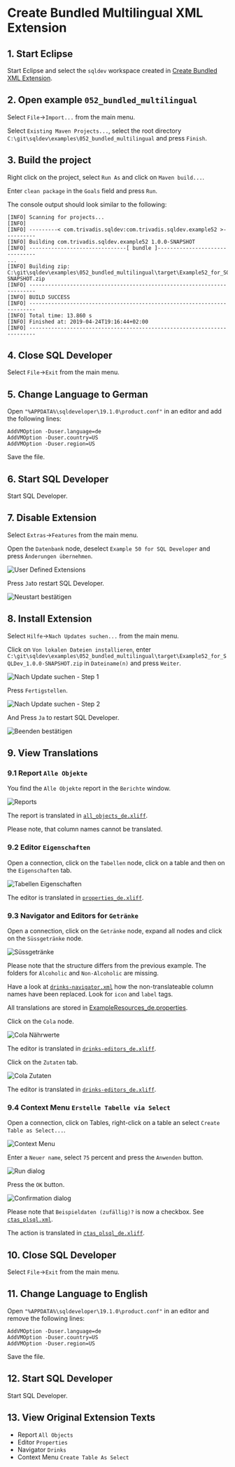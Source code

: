 # Create Bundled Multilingual XML Extension

## 1. Start Eclipse

Start Eclipse and select the `sqldev` workspace created in [Create Bundled XML Extension](https://github.com/PhilippSalvisberg/sqldev/tree/master/workshop/050_create_bundled_xml_extension).

## 2. Open example `052_bundled_multilingual`

Select `File`->`Import...` from the main menu.

Select `Existing Maven Projects...`, select the root directory `C:\git\sqldev\examples\052_bundled_multilingual` and press `Finish`.

## 3. Build the project

Right click on the project, select `Run As` and click on `Maven build...`.

Enter `clean package` in the `Goals` field and press `Run`.

The console output should look similar to the following:

```text
[INFO] Scanning for projects...
[INFO] 
[INFO] ---------< com.trivadis.sqldev:com.trivadis.sqldev.example52 >----------
[INFO] Building com.trivadis.sqldev.example52 1.0.0-SNAPSHOT
[INFO] -------------------------------[ bundle ]-------------------------------
...
[INFO] Building zip: C:\git\sqldev\examples\052_bundled_multilingual\target\Example52_for_SQLDev_1.0.0-SNAPSHOT.zip
[INFO] ------------------------------------------------------------------------
[INFO] BUILD SUCCESS
[INFO] ------------------------------------------------------------------------
[INFO] Total time: 13.860 s
[INFO] Finished at: 2019-04-24T19:16:44+02:00
[INFO] ------------------------------------------------------------------------
```

## 4. Close SQL Developer

Select `File`->`Exit` from the main menu.

## 5. Change Language to German

Open `"%APPDATA%\sqldeveloper\19.1.0\product.conf"` in an editor and add the following lines:

```text
AddVMOption -Duser.language=de	
AddVMOption -Duser.country=US
AddVMOption -Duser.region=US
```

Save the file.

## 6. Start SQL Developer

Start SQL Developer.

## 7. Disable Extension

Select `Extras`->`Features` from the main menu.

Open the `Datenbank` node, deselect `Example 50 for SQL Developer` and press `Änderungen übernehmen`.

![User Defined Extensions](./images/features_und_updates_verwalten.png)

Press `Ja`to restart SQL Developer.

![Neustart bestätigen](./images/neustart_bestaetigen.png)

## 8. Install Extension

Select `Hilfe`->`Nach Updates suchen...` from the main menu.

Click on `Von lokalen Dateien installieren`, enter `C:\git\sqldev\examples\052_bundled_multilingual\target\Example52_for_SQLDev_1.0.0-SNAPSHOT.zip` in `Dateiname(n)` and press `Weiter`.

![Nach Update suchen - Step 1](./images/nach_updates_suchen_1.png)

Press `Fertigstellen`.

![Nach Update suchen - Step 2](./images/nach_updates_suchen_2.png)

And Press `Ja` to restart SQL Developer.

![Beenden bestätigen](./images/beenden_bestaetigen.png)

## 9. View Translations

### 9.1 Report `Alle Objekte`

You find the `Alle Objekte` report in the `Berichte` window.

![Reports](./images/berichte.png)

The report is translated in [`all_objects_de.xliff`](https://github.com/PhilippSalvisberg/sqldev/blob/master/examples/052_bundled_multilingual/src/main/resources/com/trivadis/sqldev/example52/report/all_objects_de.xliff#L6-L7).

Please note, that column names cannot be translated.

### 9.2 Editor `Eigenschaften`

Open a connection, click on the `Tabellen` node, click on a table and then on the `Eigenschaften` tab.

![Tabellen Eigenschaften](./images/tabellen_eigenschaften.png)

The editor is translated in [`properties_de.xliff`](https://github.com/PhilippSalvisberg/sqldev/blob/master/examples/052_bundled_multilingual/src/main/resources/com/trivadis/sqldev/example52/editor/properties_de.xliff#L6-L7).

### 9.3 Navigator and Editors for `Getränke`

Open a connection, click on the `Getränke` node, expand all nodes and click on the `Süssgetränke` node.

![Süssgetränke](./images/soft-drinks.png)

Please note that the structure differs from the previous example. The folders for `Alcoholic` and `Non-Alcoholic` are missing. 

Have a look at [`drinks-navigator.xml`](https://github.com/PhilippSalvisberg/sqldev/blob/master/examples/052_bundled_multilingual/src/main/resources/com/trivadis/sqldev/example52/navigator/drinks-navigator.xml) how the non-translateable column names have been replaced. Look for `icon` and `label` tags.

All translations are stored in [ExampleResources_de.properties](https://github.com/PhilippSalvisberg/sqldev/blob/master/examples/052_bundled_multilingual/src/main/resources/com/trivadis/sqldev/example52/ExampleResources_de.properties).

Click on the `Cola` node.

![Cola Nährwerte](./images/cola_nutrition.png)

The editor is translated in [`drinks-editors_de.xliff`](https://github.com/PhilippSalvisberg/sqldev/blob/master/examples/052_bundled_multilingual/src/main/resources/com/trivadis/sqldev/example52/editor/drinks-editors_de.xliff#L6-L7).

Click on the `Zutaten` tab.

![Cola Zutaten](./images/cola_ingredients.png)

The editor is translated in [`drinks-editors_de.xliff`](https://github.com/PhilippSalvisberg/sqldev/blob/master/examples/052_bundled_multilingual/src/main/resources/com/trivadis/sqldev/example52/editor/drinks-editors_de.xliff#L10-L11).

### 9.4 Context Menu `Erstelle Tabelle via Select`

Open a connection, click on Tables, right-click on a table an select `Create Table as Select...`.

![Context Menu](./images/ctas_context_menu.png)

Enter a `Neuer name`, select `75` percent and press the `Anwenden` button.

![Run dialog](./images/run_dialog.png)

Press the `OK` button.

![Confirmation dialog](./images/confirmation_dialog.png)

Please note that `Beispieldaten (zufällig)?` is now a checkbox. See [`ctas_plsql.xml`](https://github.com/PhilippSalvisberg/sqldev/blob/master/examples/052_bundled_multilingual/src/main/resources/com/trivadis/sqldev/example52/action/ctas_plsql.xml#L11-L14).

The action is translated in [`ctas_plsql_de.xliff`](https://github.com/PhilippSalvisberg/sqldev/blob/master/examples/052_bundled_multilingual/src/main/resources/com/trivadis/sqldev/example52/action/ctas_plsql_de.xliff#L5-L28).

## 10. Close SQL Developer

Select `File`->`Exit` from the main menu.

## 11. Change Language to English

Open `"%APPDATA%\sqldeveloper\19.1.0\product.conf"` in an editor and remove the following lines:

```text
AddVMOption -Duser.language=de	
AddVMOption -Duser.country=US
AddVMOption -Duser.region=US
```

Save the file.

## 12. Start SQL Developer

Start SQL Developer.

## 13. View Original Extension Texts

- Report `All Objects`
- Editor `Properties`
- Navigator `Drinks`
- Context Menu `Create Table As Select`
